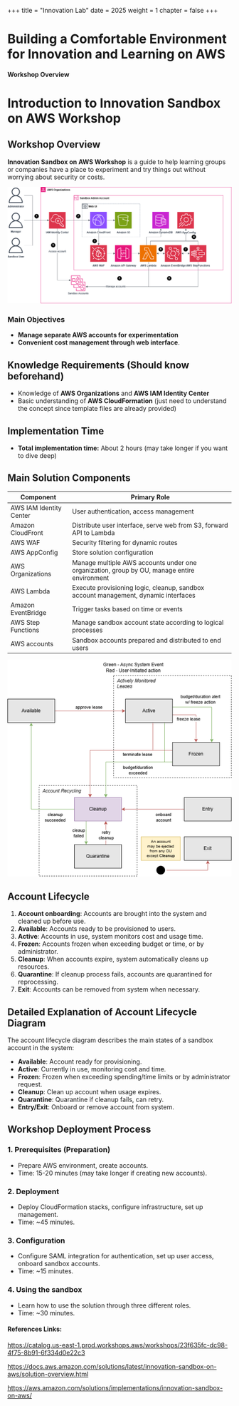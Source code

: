 +++
title = "Innovation Lab"
date = 2025
weight = 1
chapter = false
+++

# Building a Comfortable Environment for Innovation and Learning on AWS

#### Workshop Overview

# Introduction to Innovation Sandbox on AWS Workshop

## Workshop Overview

**Innovation Sandbox on AWS Workshop** is a guide to help learning groups or companies have a place to experiment and try things out without worrying about security or costs.




![architect](/resources/_gen/images/high-level.png "Architect")
### Main Objectives


- **Manage separate AWS accounts for experimentation**
- **Convenient cost management through web interface**.


## Knowledge Requirements (Should know beforehand)

- Knowledge of **AWS Organizations** and **AWS IAM Identity Center**
- Basic understanding of **AWS CloudFormation** (just need to understand the concept since template files are already provided)

## Implementation Time

- **Total implementation time:** About 2 hours (may take longer if you want to dive deep)

## Main Solution Components

| Component                | Primary Role                                                                                           |
|--------------------------|-------------------------------------------------------------------------------------------------------|
| AWS IAM Identity Center  | User authentication, access management                                                               |
| Amazon CloudFront        | Distribute user interface, serve web from S3, forward API to Lambda                                  |
| AWS WAF                  | Security filtering for dynamic routes                                                                 |
| AWS AppConfig            | Store solution configuration                                                                          |
| AWS Organizations        | Manage multiple AWS accounts under one organization, group by OU, manage entire environment          |
| AWS Lambda               | Execute provisioning logic, cleanup, sandbox account management, dynamic interfaces                  |
| Amazon EventBridge       | Trigger tasks based on time or events                                                                |
| AWS Step Functions       | Manage sandbox account state according to logical processes                                           |
| AWS accounts             | Sandbox accounts prepared and distributed to end users                                               |

![Account LifeCycle](/resources/_gen/images/sandbox-account-ou-lifecycle.png "a title")

## Account Lifecycle

1. **Account onboarding**: Accounts are brought into the system and cleaned up before use.
2. **Available**: Accounts ready to be provisioned to users.
3. **Active**: Accounts in use, system monitors cost and usage time.
4. **Frozen**: Accounts frozen when exceeding budget or time, or by administrator.
5. **Cleanup**: When accounts expire, system automatically cleans up resources.
6. **Quarantine**: If cleanup process fails, accounts are quarantined for reprocessing.
7. **Exit**: Accounts can be removed from system when necessary.

## Detailed Explanation of Account Lifecycle Diagram

The account lifecycle diagram describes the main states of a sandbox account in the system:
- **Available**: Account ready for provisioning.
- **Active**: Currently in use, monitoring cost and time.
- **Frozen**: Frozen when exceeding spending/time limits or by administrator request.
- **Cleanup**: Clean up account when usage expires.
- **Quarantine**: Quarantine if cleanup fails, can retry.
- **Entry/Exit**: Onboard or remove account from system.





## Workshop Deployment Process

### 1. Prerequisites (Preparation)
- Prepare AWS environment, create accounts.
- Time: 15-20 minutes (may take longer if creating new accounts).

### 2. Deployment
- Deploy CloudFormation stacks, configure infrastructure, set up management.
- Time: ~45 minutes.

### 3. Configuration
- Configure SAML integration for authentication, set up user access, onboard sandbox accounts.
- Time: ~15 minutes.

### 4. Using the sandbox
- Learn how to use the solution through three different roles.
- Time: ~30 minutes.

#### References Links:

https://catalog.us-east-1.prod.workshops.aws/workshops/23f635fc-dc98-4f75-8b91-6f334d0e22c3

https://docs.aws.amazon.com/solutions/latest/innovation-sandbox-on-aws/solution-overview.html

https://aws.amazon.com/solutions/implementations/innovation-sandbox-on-aws/